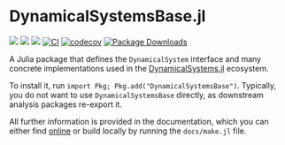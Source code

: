 # DynamicalSystemsBase.jl

[![](https://img.shields.io/badge/docs-dev-lightblue.svg)](https://JuliaDynamics.github.io/DynamicalSystemsBase.jl/dev)
[![](https://img.shields.io/badge/docs-stable-blue.svg)](https://JuliaDynamics.github.io/DynamicalSystemsBase.jl/stable)
[![](https://img.shields.io/badge/DOI-10.1007%2F978--3--030--91032--7-purple)](https://link.springer.com/book/10.1007/978-3-030-91032-7)
[![CI](https://github.com/JuliaDynamics/DynamicalSystemsBase.jl/workflows/CI/badge.svg)](https://github.com/JuliaDynamics/DynamicalSystemsBase.jl/actions?query=workflow%3ACI)
[![codecov](https://codecov.io/gh/JuliaDynamics/DynamicalSystemsBase.jl/branch/main/graph/badge.svg)](https://codecov.io/gh/JuliaDynamics/DynamicalSystemsBase.jl)
[![Package Downloads](https://shields.io/endpoint?url=https://pkgs.genieframework.com/api/v1/badge/DynamicalSystemsBase)](https://pkgs.genieframework.com?packages=DynamicalSystemsBase)

A Julia package that defines the `DynamicalSystem` interface and many concrete implementations used in the [DynamicalSystems.jl](https://juliadynamics.github.io/DynamicalSystems.jl/dev/) ecosystem.

To install it, run `import Pkg; Pkg.add("DynamicalSystemsBase")`.
Typically, you do not want to use `DynamicalSystemsBase` directly,
as downstream analysis packages re-export it.

All further information is provided in the documentation, which you can either find [online](https://juliadynamics.github.io/DynamicalSystemsBase.jl/dev/) or build locally by running the `docs/make.jl` file.
